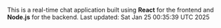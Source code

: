 This is a real-time chat application built using **React** for the frontend and **Node.js** for the backend.
Last updated: Sat Jan 25 00:35:39 UTC 2025
